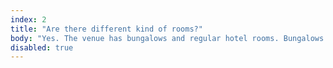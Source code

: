 ```yaml
---
index: 2
title: "Are there different kind of rooms?"
body: "Yes. The venue has bungalows and regular hotel rooms. Bungalows have 3 bedrooms, are more spacious, and have a shared kitchen and living room, while the Hotel Rooms have a private bathrooms. With your ticket you always get a private bedroom and you buy a ticket you can specify a preferred room type. While we try to accommodate everyone towards their preference, we can't guarantee you the room-type of your choice."
disabled: true
---
```

